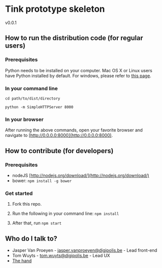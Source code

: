 # Tink prototype skeleton

v0.0.1




## How to run the distribution code (for regular users)

### Prerequisites

Python needs to be installed on your computer. Mac OS X or Linux users have Python installed by default. For windows, please refer to [this page](http://docs.python-guide.org/en/latest/starting/install/win/).


### In your command line

`cd path/to/dist/directory`

`python -m SimpleHTTPServer 8000`


### In your browser

After running the above commands, open your favorite browser and navigate to [http://0.0.0.0:8000](http://0.0.0.0:8000).



## How to contribute (for developers)

### Prerequisites

* nodeJS [http://nodejs.org/download/](http://nodejs.org/download/)
* bower: `npm install -g bower`


### Get started

1. Fork this repo.

2. Run the following in your command line: `npm install`

3. After that, run `npm start`




## Who do I talk to?

* Jasper Van Proeyen - jasper.vanproeyen@digipolis.be - Lead front-end
* Tom Wuyts - tom.wuyts@digipolis.be - Lead UX
* [The hand](https://www.youtube.com/watch?v=_O-QqC9yM28)
